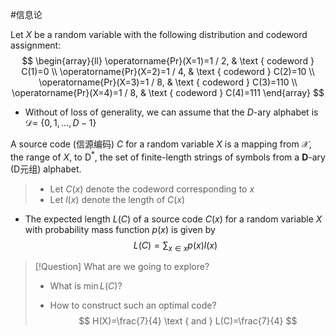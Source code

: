 #信息论 

Let $X$ be a random variable with the following distribution and codeword assignment:
$$
\begin{array}{ll}
\operatorname{Pr}(X=1)=1 / 2, & \text { codeword } C(1)=0 \\
\operatorname{Pr}(X=2)=1 / 4, & \text { codeword } C(2)=10 \\
\operatorname{Pr}(X=3)=1 / 8, & \text { codeword } C(3)=110 \\
\operatorname{Pr}(X=4)=1 / 8, & \text { codeword } C(4)=111
\end{array}
$$
- Without of loss of generality, we can assume that the $D$-ary alphabet is $\mathcal{D}=$ $\{0,1, \ldots, D-1\}$


A source code (信源编码) $C$ for a random variable $X$ is a mapping from $\mathcal{X}$, the range of $X$, to $\mathrm{D}^*$, the set of finite-length strings of symbols from a $\mathbf{D}$-ary (D元组) alphabet.
> * Let $C(x)$ denote the codeword corresponding to $x$ 
> * Let $l(x)$ denote the length of $C(x)$
- The expected length $L(C)$ of a source code $C(x)$ for a random variable $X$ with probability mass function $p(x)$ is given by
$$
L(C)=\sum_{x \in x} p(x) l(x)
$$

>[!Question] What are we going to explore?
>* What is $\min L(C)$?
>- How to construct such an optimal code?
$$
H(X)=\frac{7}{4} \text { and } L(C)=\frac{7}{4}
$$